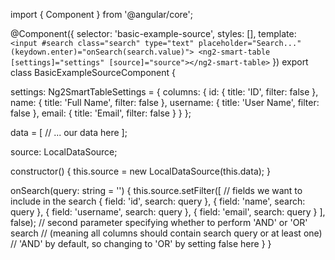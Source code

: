 import { Component } from '@angular/core';

@Component({
  selector: 'basic-example-source',
  styles: [],
  template: `
    <input #search class="search" type="text" placeholder="Search..." (keydown.enter)="onSearch(search.value)">
    <ng2-smart-table [settings]="settings" [source]="source"></ng2-smart-table>
  `
})
export class BasicExampleSourceComponent {

  settings: Ng2SmartTableSettings = {
    columns: {
      id: {
        title: 'ID',
        filter: false
      },
      name: {
        title: 'Full Name',
        filter: false
      },
      username: {
        title: 'User Name',
        filter: false
      },
      email: {
        title: 'Email',
        filter: false
      }
    }
  };
  
  data = [
    // ... our data here
  ];
  
  source: LocalDataSource;
  
  constructor() {
    this.source = new LocalDataSource(this.data);
  }

  onSearch(query: string = '') {
    this.source.setFilter([
      // fields we want to include in the search
      {
        field: 'id',
        search: query
      },
      {
        field: 'name',
        search: query
      },
      {
        field: 'username',
        search: query
      },
      {
        field: 'email',
        search: query
      }
    ], false);
    // second parameter specifying whether to perform 'AND' or 'OR' search 
    // (meaning all columns should contain search query or at least one)
    // 'AND' by default, so changing to 'OR' by setting false here
  }
}

